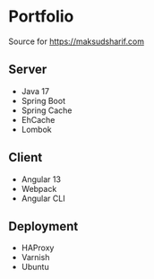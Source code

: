 # Portfolio
Source for https://maksudsharif.com

## Server
- Java 17
- Spring Boot
- Spring Cache
- EhCache
- Lombok

## Client
- Angular 13
- Webpack
- Angular CLI

## Deployment
- HAProxy
- Varnish
- Ubuntu
